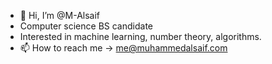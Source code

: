 - 👋 Hi, I’m @M-Alsaif
- Computer science BS candidate
- Interested in machine learning, number theory, algorithms.
- 📫 How to reach me -> me@muhammedalsaif.com


